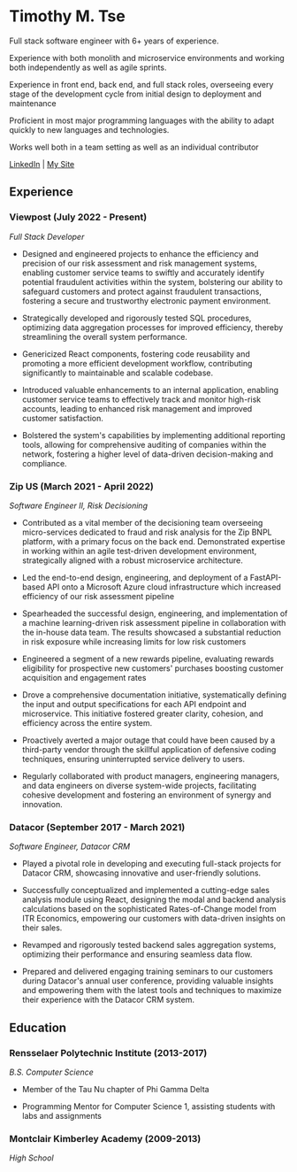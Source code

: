 # Timothy M. Tse

Full stack software engineer with 6+ years of experience.

Experience with both monolith and microservice environments and working both independently as well as agile sprints. 

Experience in front end, back end, and full stack roles, overseeing every stage of the development cycle from initial design to deployment and maintenance

Proficient in most major programming languages with the ability to adapt quickly to new languages and technologies.

Works well both in a team setting as well as an individual contributor

[LinkedIn](https://www.linkedin.com/in/timothy-tse-723269103/) | [My Site](https://timothymtse.com/)

## Experience

### Viewpost (July 2022 - Present)
*Full Stack Developer*

- Designed and engineered projects to enhance the efficiency and precision of our risk assessment and risk management systems, enabling customer service teams to swiftly and accurately identify potential fraudulent activities within the system, bolstering our ability to safeguard customers and protect against fraudulent transactions, fostering a secure and trustworthy electronic payment environment.
  
- Strategically developed and rigorously tested SQL procedures, optimizing data aggregation processes for improved efficiency, thereby streamlining the overall system performance.
  
- Genericized React components, fostering code reusability and promoting a more efficient development workflow, contributing significantly to maintainable and scalable codebase.
  
- Introduced valuable enhancements to an internal application, enabling customer service teams to effectively track and monitor high-risk accounts, leading to enhanced risk management and improved customer satisfaction.
  
- Bolstered the system's capabilities by implementing additional reporting tools, allowing for comprehensive auditing of companies within the network, fostering a higher level of data-driven decision-making and compliance.

### Zip US (March 2021 - April 2022)
*Software Engineer II, Risk Decisioning*

- Contributed as a vital member of the decisioning team overseeing micro-services dedicated to fraud and risk analysis for the Zip BNPL platform, with a primary focus on the back end. Demonstrated expertise in working within an agile test-driven development environment, strategically aligned with a robust microservice architecture.

- Led the end-to-end design, engineering, and deployment of a FastAPI-based API onto a Microsoft Azure cloud infrastructure which increased efficiency of our risk assessment pipeline

- Spearheaded the successful design, engineering, and implementation of a machine learning-driven risk assessment pipeline in collaboration with the in-house data team. The results showcased a substantial reduction in risk exposure while increasing limits for low risk customers

- Engineered a segment of a new rewards pipeline, evaluating rewards eligibility for prospective new customers' purchases boosting customer acquisition and engagement rates

- Drove a comprehensive documentation initiative, systematically defining the input and output specifications for each API endpoint and microservice. This initiative fostered greater clarity, cohesion, and efficiency across the entire system.

- Proactively averted a major outage that could have been caused by a third-party vendor through the skillful application of defensive coding techniques, ensuring uninterrupted service delivery to users.

- Regularly collaborated with product managers, engineering managers, and data engineers on diverse system-wide projects, facilitating cohesive development and fostering an environment of synergy and innovation.

### Datacor (September 2017 - March 2021)
*Software Engineer, Datacor CRM*

- Played a pivotal role in developing and executing full-stack projects for Datacor CRM, showcasing innovative and user-friendly solutions.

- Successfully conceptualized and implemented a cutting-edge sales analysis module using React, designing the modal and backend analysis calculations based on the sophisticated Rates-of-Change model from ITR Economics, empowering our customers with data-driven insights on their sales.

- Revamped and rigorously tested backend sales aggregation systems, optimizing their performance and ensuring seamless data flow.

- Prepared and delivered engaging training seminars to our customers during Datacor's annual user conference, providing valuable insights and empowering them with the latest tools and techniques to maximize their experience with the Datacor CRM system.

## Education

### Rensselaer Polytechnic Institute (2013-2017)
*B.S. Computer Science*
- Member of the Tau Nu chapter of Phi Gamma Delta
  
- Programming Mentor for Computer Science 1, assisting students with labs and assignments

### Montclair Kimberley Academy (2009-2013)
*High School*
